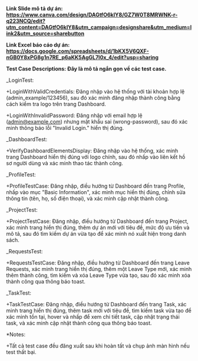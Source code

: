 **Link Slide mô tả dự án: https://www.canva.com/design/DAGtfO6kIY8/GZ7W0T8MRWNK-r-q223NCQ/edit?utm_content=DAGtfO6kIY8&utm_campaign=designshare&utm_medium=link2&utm_source=sharebutton**

**Link Excel báo cáo dự án: https://docs.google.com/spreadsheets/d/1bKX5V6QXF-nGB0Y8xPG8g1n7RE_p6aKK5AgGL7l0x_4/edit?usp=sharing**

**Test Case Descriptions: Đây là mô tả ngắn gọn về các test case.** 


_LoginTest:

+LoginWithValidCredentials: Đăng nhập vào hệ thống với tài khoản hợp lệ (admin_example/123456), sau đó xác minh đăng nhập thành công bằng cách kiểm tra logo trên trang Dashboard.

+LoginWithInvalidPassword: Đăng nhập với email hợp lệ (admin@example.com) nhưng mật khẩu sai (wrong-password), sau đó xác minh thông báo lỗi "Invalid Login." hiển thị đúng.

_DashboardTest:

+VerifyDashboardElementsDisplay: Đăng nhập vào hệ thống, xác minh trang Dashboard hiển thị đúng với logo chính, sau đó nhấp vào liên kết hồ sơ người dùng và xác minh thao tác thành công.

_ProfileTest:

+ProfileTestCase: Đăng nhập, điều hướng từ Dashboard đến trang Profile, nhấp vào mục "Basic Information", xác minh mục hiển thị đúng, chỉnh sửa thông tin (tên, họ, số điện thoại), và xác minh cập nhật thành công.

_ProjectTest:

+ProjectTestCase: Đăng nhập, điều hướng từ Dashboard đến trang Project, xác minh trang hiển thị đúng, thêm dự án mới với tiêu đề, mức độ ưu tiên và mô tả, sau đó tìm kiếm dự án vừa tạo để xác minh nó xuất hiện trong danh sách.

_RequestsTest:

+RequestsTestCase: Đăng nhập, điều hướng từ Dashboard đến trang Leave Requests, xác minh trang hiển thị đúng, thêm một Leave Type mới, xác minh thêm thành công, tìm kiếm và xóa Leave Type vừa tạo, sau đó xác minh xóa thành công qua thông báo toast.

_TaskTest:

+TaskTestCase: Đăng nhập, điều hướng từ Dashboard đến trang Task, xác minh trang hiển thị đúng, thêm task mới với tiêu đề, tìm kiếm task vừa tạo để xác minh tồn tại, hover và nhấp để xem chi tiết task, cập nhật trạng thái task, và xác minh cập nhật thành công qua thông báo toast.

*Notes:

+Tất cả test case đều đăng xuất sau khi hoàn tất và chụp ảnh màn hình nếu test thất bại.
